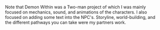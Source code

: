 Note that Demon Within was a Two-man project of which I was mainly focused on mechanics, sound, and animations of the characters. I also focused on adding some text into the NPC's.
Storyline, world-building, and the different pathways you can take were my partners work.
